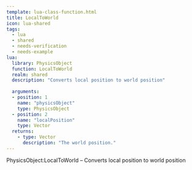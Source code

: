 ```yaml
---
template: lua-class-function.html
title: LocalToWorld
icon: lua-shared
tags:
  - lua
  - shared
  - needs-verification
  - needs-example
lua:
  library: PhysicsObject
  function: LocalToWorld
  realm: shared
  description: "Converts local position to world position"
  
  arguments:
  - position: 1
    name: "physicsObject"
    type: PhysicsObject
  - position: 2
    name: "localPosition"
    type: Vector
  returns:
    - type: Vector
      description: "The world position."
---
```


<div class="lua__search__keywords">
PhysicsObject:LocalToWorld &#x2013; Converts local position to world position
</div>
